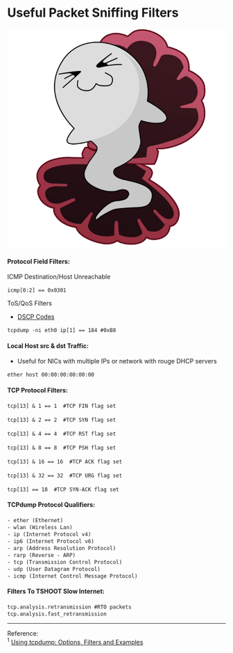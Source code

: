 # Useful Packet Sniffing Filters

![image](/img/ghost_in_the_shell.png)

#### Protocol Field Filters:

ICMP Destination/Host Unreachable
```
icmp[0:2] == 0x0301
```

ToS/QoS Filters
- [DSCP Codes](https://www.tucny.com/Home/dscp-tos)
```
tcpdump -ni eth0 ip[1] == 184 #0xB8
```

#### Local Host src & dst Traffic:
- Useful for NICs with multiple IPs or network with rouge DHCP servers
```
ether host 00:00:00:00:00:00
```

#### TCP Protocol Filters:
```
tcp[13] & 1 == 1  #TCP FIN flag set

tcp[13] & 2 == 2  #TCP SYN flag set

tcp[13] & 4 == 4  #TCP RST flag set

tcp[13] & 8 == 8  #TCP PSH flag set

tcp[13] & 16 == 16  #TCP ACK flag set

tcp[13] & 32 == 32  #TCP URG flag set

tcp[13] == 18  #TCP SYN-ACK flag set
```

#### TCPdump Protocol Qualifiers:
```
- ether (Ethernet)
- wlan (Wireless Lan)
- ip (Internet Protocol v4)
- ip6 (Internet Protocol v6)
- arp (Address Resolution Protocol)
- rarp (Reverse - ARP)
- tcp (Transmission Control Protocol)
- udp (User Datagram Protocol)
- icmp (Internet Control Message Protocol)
```

#### Filters To TSHOOT Slow Internet:
```
tcp.analysis.retransmission #RTO packets
tcp.analysis.fast_retransmission
```

---
Reference:  
<sup>1</sup> [Using tcpdump: Options, Filters and Examples](https://upskilld.com/learn/using-tcpdump-options-filters-and-examples/)
